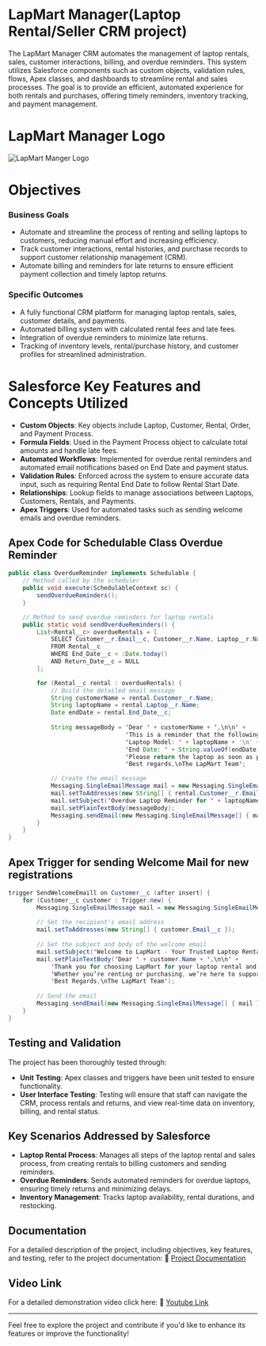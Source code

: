 # LapMart Manager(Laptop Rental/Seller CRM project)

The LapMart Manager CRM automates the management of laptop rentals, sales, customer interactions, billing, and overdue reminders. This system utilizes Salesforce components such as custom objects, validation rules, flows, Apex classes, and dashboards to streamline rental and sales processes. The goal is to provide an efficient, automated experience for both rentals and purchases, offering timely reminders, inventory tracking, and payment management.

# LapMart Manager Logo
![LapMart Manger Logo]()

# Objectives

  ### Business Goals
  
- Automate and streamline the process of renting and selling laptops to customers, reducing manual effort and increasing efficiency.<br>
- Track customer interactions, rental histories, and purchase records to support customer relationship management (CRM).<br>
- Automate billing and reminders for late returns to ensure efficient payment collection and timely laptop returns.<br>

### Specific Outcomes

- A fully functional CRM platform for managing laptop rentals, sales, customer details, and payments.<br>
- Automated billing system with calculated rental fees and late fees.<br>
- Integration of overdue reminders to minimize late returns.<br>
- Tracking of inventory levels, rental/purchase history, and customer profiles for streamlined administration.<br>

# Salesforce Key Features and Concepts Utilized

- **Custom Objects**: Key objects include Laptop, Customer, Rental, Order, and Payment Process.<br>
- **Formula Fields**: Used in the Payment Process object to calculate total amounts and handle late fees.<br>
- **Automated Workflows**: Implemented for overdue rental reminders and automated email notifications based on End Date and payment status.<br>
- **Validation Rules**: Enforced across the system to ensure accurate data input, such as requiring Rental End Date to follow Rental Start Date.<br>
- **Relationships**: Lookup fields to manage associations between Laptops, Customers, Rentals, and Payments.<br>
- **Apex Triggers**: Used for automated tasks such as sending welcome emails and overdue reminders.<br>

## Apex Code for Schedulable Class Overdue Reminder
```java
public class OverdueReminder implements Schedulable {
    // Method called by the scheduler
    public void execute(SchedulableContext sc) {
        sendOverdueReminders();
    }

    // Method to send overdue reminders for laptop rentals
    public static void sendOverdueReminders() {
        List<Rental__c> overdueRentals = [
            SELECT Customer__r.Email__c, Customer__r.Name, Laptop__r.Name, End_Date__c
            FROM Rental__c
            WHERE End_Date__c < :Date.today() 
            AND Return_Date__c = NULL
        ];

        for (Rental__c rental : overdueRentals) {
            // Build the detailed email message
            String customerName = rental.Customer__r.Name;
            String laptopName = rental.Laptop__r.Name;
            Date endDate = rental.End_Date__c;
            
            String messageBody = 'Dear ' + customerName + ',\n\n' +
                                 'This is a reminder that the following laptop you rented is overdue:\n\n' +
                                 'Laptop Model: ' + laptopName + '\n' +
                                 'End Date: ' + String.valueOf(endDate) + '\n\n' +
                                 'Please return the laptop as soon as possible to avoid additional charges.\n\n' +
                                 'Best regards,\nThe LapMart Team';

            // Create the email message
            Messaging.SingleEmailMessage mail = new Messaging.SingleEmailMessage();
            mail.setToAddresses(new String[] { rental.Customer__r.Email__c });
            mail.setSubject('Overdue Laptop Reminder for ' + laptopName);
            mail.setPlainTextBody(messageBody);
            Messaging.sendEmail(new Messaging.SingleEmailMessage[] { mail });
        }
    }
}
```
## Apex Trigger for sending Welcome Mail for new registrations
```java
trigger SendWelcomeEmaill on Customer__c (after insert) {
    for (Customer__c customer : Trigger.new) {
        Messaging.SingleEmailMessage mail = new Messaging.SingleEmailMessage();
        
        // Set the recipient's email address
        mail.setToAddresses(new String[] { customer.Email__c });
        
        // Set the subject and body of the welcome email
        mail.setSubject('Welcome to LapMart - Your Trusted Laptop Rental & Sales Service');
        mail.setPlainTextBody('Dear ' + customer.Name + ',\n\n' +
            'Thank you for choosing LapMart for your laptop rental and purchase needs! We’re excited to have you with us and are committed to providing you with the best experience.\n\n' +
            'Whether you’re renting or purchasing, we’re here to support you. If you have any questions, feel free to reach out to our team anytime.\n\n' +
            'Best Regards,\nThe LapMart Team');
        
        // Send the email
        Messaging.sendEmail(new Messaging.SingleEmailMessage[] { mail });
    }
}
```
## Testing and Validation

The project has been thoroughly tested through:
- **Unit Testing**: Apex classes and triggers have been unit tested to ensure functionality.
- **User Interface Testing**: Testing will ensure that staff can navigate the CRM, process rentals and returns, and view real-time data on inventory, billing, and rental status.

## Key Scenarios Addressed by Salesforce

- **Laptop Rental Process**: Manages all steps of the laptop rental and sales process, from creating rentals to billing customers and sending reminders.<br>
- **Overdue Reminders**: Sends automated reminders for overdue laptops, ensuring timely returns and minimizing delays.<br>
- **Inventory Management**: Tracks laptop availability, rental durations, and restocking.<br>

## Documentation

For a detailed description of the project, including objectives, key features, and testing, refer to the project documentation:
📝 [Project Documentation](https://docs.google.com/document/d/1uanTmf2EBOhnzSwOtzumaOiXS_DMnpdH/edit?usp=sharing&ouid=109289624338024625163&rtpof=true&sd=true)

## Video Link
For a detailed demonstration video click here: 🎥 [Youtube Link](https://youtu.be/SLtU1PRzsng)

---

Feel free to explore the project and contribute if you'd like to enhance its features or improve the functionality!
